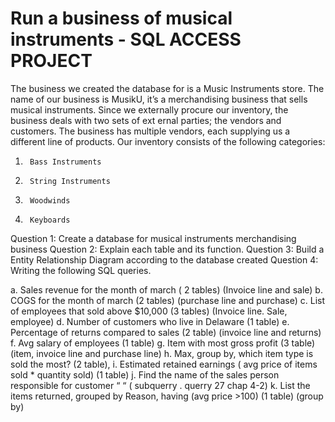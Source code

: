 # Run a business of musical instruments - SQL ACCESS PROJECT


The business we created the database for is a Music Instruments store.
The name of our business is MusikU, it’s a merchandising business that sells musical instruments. Since we externally procure our inventory, the business deals with two sets of ext
ernal parties; the vendors and customers.  The business has multiple vendors, each supplying us a different line of products.  Our inventory consists of the following categories:
1.      Bass Instruments
2.      String Instruments
3.      Woodwinds
4.      Keyboards

Question 1: Create a database for musical instruments merchandising business
Question 2: Explain each table and its function.
Question 3: Build a Entity Relationship Diagram according to the database created 
Question 4: Writing the following SQL queries. 

a.	Sales revenue for the month of march ( 2 tables) (Invoice line and sale)
b. COGS for the month of march (2 tables) (purchase line and purchase)
c. List of employees that sold above $10,000 (3 tables) (Invoice line. Sale, employee)
d. Number of customers who live in Delaware (1 table)
e. Percentage of returns compared to sales (2 table) (invoice line and returns)
f. Avg salary of employees (1 table)
g. Item with most gross profit (3 table) (item, invoice line and purchase line)
h. Max, group by, which item type is sold the most? (2 table), 
i. Estimated retained earnings ( avg price of items sold * quantity sold) (1 table)
j. Find the name of the sales person responsible for customer “    “  ( subquerry . querry 27 chap 4-2)
k. List the items returned, grouped by Reason, having (avg price >100) (1 table) (group by)



